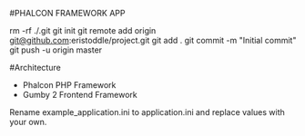 #PHALCON FRAMEWORK APP

rm -rf ./.git
git init
git remote add origin git@github.com:eristoddle/project.git
git add .
git commit -m "Initial commit"
git push -u origin master

#Architecture
- Phalcon PHP Framework
- Gumby 2 Frontend Framework

Rename example_application.ini to application.ini and replace values with your own.

